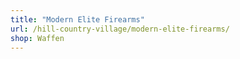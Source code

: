 ```yaml
---
title: "Modern Elite Firearms"
url: /hill-country-village/modern-elite-firearms/
shop: Waffen
---
```

